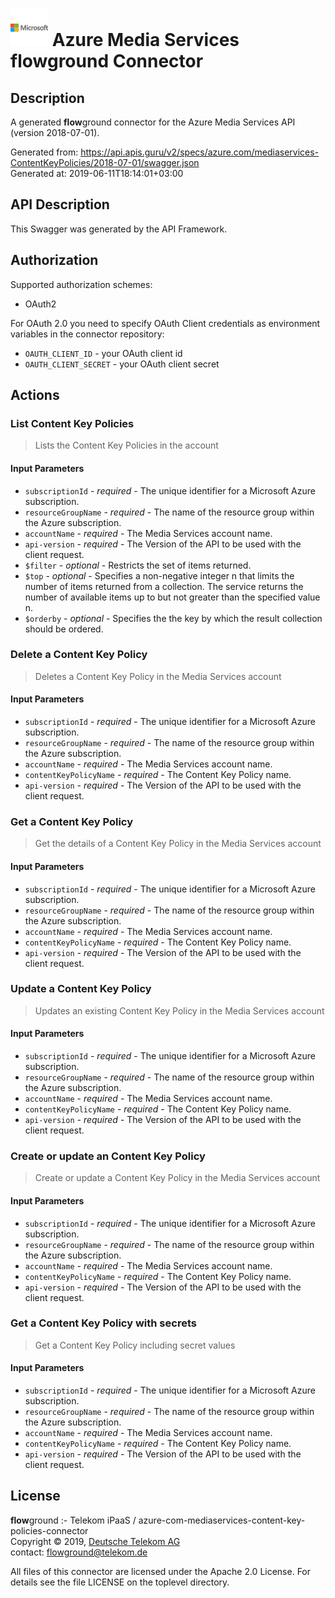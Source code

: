 # ![LOGO](logo.png) Azure Media Services **flow**ground Connector

## Description

A generated **flow**ground connector for the Azure Media Services API (version 2018-07-01).

Generated from: https://api.apis.guru/v2/specs/azure.com/mediaservices-ContentKeyPolicies/2018-07-01/swagger.json<br/>
Generated at: 2019-06-11T18:14:01+03:00

## API Description

This Swagger was generated by the API Framework.

## Authorization

Supported authorization schemes:
- OAuth2

For OAuth 2.0 you need to specify OAuth Client credentials as environment variables in the connector repository:
* `OAUTH_CLIENT_ID` - your OAuth client id
* `OAUTH_CLIENT_SECRET` - your OAuth client secret

## Actions

### List Content Key Policies

> Lists the Content Key Policies in the account

#### Input Parameters
* `subscriptionId` - _required_ - The unique identifier for a Microsoft Azure subscription.
* `resourceGroupName` - _required_ - The name of the resource group within the Azure subscription.
* `accountName` - _required_ - The Media Services account name.
* `api-version` - _required_ - The Version of the API to be used with the client request.
* `$filter` - _optional_ - Restricts the set of items returned.
* `$top` - _optional_ - Specifies a non-negative integer n that limits the number of items returned from a collection. The service returns the number of available items up to but not greater than the specified value n.
* `$orderby` - _optional_ - Specifies the the key by which the result collection should be ordered.

### Delete a Content Key Policy

> Deletes a Content Key Policy in the Media Services account

#### Input Parameters
* `subscriptionId` - _required_ - The unique identifier for a Microsoft Azure subscription.
* `resourceGroupName` - _required_ - The name of the resource group within the Azure subscription.
* `accountName` - _required_ - The Media Services account name.
* `contentKeyPolicyName` - _required_ - The Content Key Policy name.
* `api-version` - _required_ - The Version of the API to be used with the client request.

### Get a Content Key Policy

> Get the details of a Content Key Policy in the Media Services account

#### Input Parameters
* `subscriptionId` - _required_ - The unique identifier for a Microsoft Azure subscription.
* `resourceGroupName` - _required_ - The name of the resource group within the Azure subscription.
* `accountName` - _required_ - The Media Services account name.
* `contentKeyPolicyName` - _required_ - The Content Key Policy name.
* `api-version` - _required_ - The Version of the API to be used with the client request.

### Update a Content Key Policy

> Updates an existing Content Key Policy in the Media Services account

#### Input Parameters
* `subscriptionId` - _required_ - The unique identifier for a Microsoft Azure subscription.
* `resourceGroupName` - _required_ - The name of the resource group within the Azure subscription.
* `accountName` - _required_ - The Media Services account name.
* `contentKeyPolicyName` - _required_ - The Content Key Policy name.
* `api-version` - _required_ - The Version of the API to be used with the client request.

### Create or update an Content Key Policy

> Create or update a Content Key Policy in the Media Services account

#### Input Parameters
* `subscriptionId` - _required_ - The unique identifier for a Microsoft Azure subscription.
* `resourceGroupName` - _required_ - The name of the resource group within the Azure subscription.
* `accountName` - _required_ - The Media Services account name.
* `contentKeyPolicyName` - _required_ - The Content Key Policy name.
* `api-version` - _required_ - The Version of the API to be used with the client request.

### Get a Content Key Policy with secrets

> Get a Content Key Policy including secret values

#### Input Parameters
* `subscriptionId` - _required_ - The unique identifier for a Microsoft Azure subscription.
* `resourceGroupName` - _required_ - The name of the resource group within the Azure subscription.
* `accountName` - _required_ - The Media Services account name.
* `contentKeyPolicyName` - _required_ - The Content Key Policy name.
* `api-version` - _required_ - The Version of the API to be used with the client request.

## License

**flow**ground :- Telekom iPaaS / azure-com-mediaservices-content-key-policies-connector<br/>
Copyright © 2019, [Deutsche Telekom AG](https://www.telekom.de)<br/>
contact: flowground@telekom.de

All files of this connector are licensed under the Apache 2.0 License. For details
see the file LICENSE on the toplevel directory.
